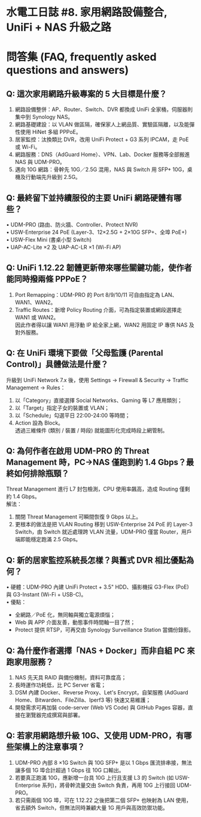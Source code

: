 # 水電工日誌 #8. 家用網路設備整合, UniFi + NAS 升級之路

# 問答集 (FAQ, frequently asked questions and answers)

## Q: 這次家用網路升級專案的 5 大目標是什麼？
1. 網路設備整併：AP、Router、Switch、DVR 都換成 UniFi 全家桶，伺服器則集中到 Synology NAS。  
2. 網路基礎建設：以 VLAN 做區隔，確保家人上網品質、實驗區隔離，以及能彈性使用 HiNet 多組 PPPoE。  
3. 居家監控：汰換類比 DVR，改用 UniFi Protect + G3 系列 IPCAM，走 PoE 或 Wi-Fi。  
4. 網路服務：DNS（AdGuard Home）、VPN、Lab、Docker 服務等全部搬進 NAS 與 UDM-PRO。  
5. 邁向 10G 網路：骨幹先 10G／2.5G 混用，NAS 與 Switch 用 SFP+ 10G，桌機及行動端先升級到 2.5G。

## Q: 最終留下並持續服役的主要 UniFi 網路硬體有哪些？
• UDM-PRO (路由、防火牆、Controller、Protect NVR)  
• USW-Enterprise 24 PoE (Layer-3、12×2.5G + 2×10G SFP+、全埠 PoE+)  
• USW-Flex Mini (書桌小型 Switch)  
• UAP-AC-Lite ×2 及 UAP-AC-LR ×1 (Wi-Fi AP)

## Q: UniFi 1.12.22 韌體更新帶來哪些關鍵功能，使作者能同時撥兩條 PPPoE？
1. Port Remapping：UDM-PRO 的 Port 8/9/10/11 可自由指定為 LAN、WAN1、WAN2。  
2. Traffic Routes：新增 Policy Routing 介面，可為指定裝置或網段選擇走 WAN1 或 WAN2。  
因此作者得以讓 WAN1 用浮動 IP 給全家上網，WAN2 用固定 IP 專供 NAS 及對外服務。

## Q: 在 UniFi 環境下要做「父母監護 (Parental Control)」具體做法是什麼？
升級到 UniFi Network 7.x 後，使用 Settings → Firewall & Security → Traffic Management → Rules：  
1. 以「Category」直接選擇 Social Networks、Gaming 等 L7 應用類別；  
2. 以「Target」指定子女的裝置或 VLAN；  
3. 以「Schedule」勾選平日 22:00-24:00 等時間；  
4. Action 設為 Block。  
透過三維條件 (類別 / 裝置 / 時段) 就能圖形化完成時段上網管制。

## Q: 為何作者在啟用 UDM-PRO 的 Threat Management 時，PC→NAS 僅跑到約 1.4 Gbps？最終如何排除瓶頸？
Threat Management 進行 L7 封包檢測，CPU 使用率飆高，造成 Routing 僅剩約 1.4 Gbps。  
解法：  
1. 關閉 Threat Management 可瞬間恢復 9 Gbps 以上。  
2. 更根本的做法是把 VLAN Routing 移到 USW-Enterprise 24 PoE 的 Layer-3 Switch，由 Switch 就近處理跨 VLAN 流量，UDM-PRO 僅當 Router，用戶端即能穩定跑滿 2.5 Gbps。

## Q: 新的居家監控系統長怎樣？與舊式 DVR 相比優點為何？
• 硬體：UDM-PRO 內建 UniFi Protect + 3.5" HDD、攝影機採 G3-Flex (PoE) 與 G3-Instant (Wi-Fi + USB-C)。  
• 優點：  
  - 全網路／PoE 化，無同軸與獨立電源煩惱；  
  - Web 與 APP 介面友善，動態事件時間軸一目了然；  
  - Protect 提供 RTSP，可再交由 Synology Surveillance Station 當備份錄影。

## Q: 為什麼作者選擇「NAS + Docker」而非自組 PC 來跑家用服務？
1. NAS 先天具 RAID 與備份機制，資料可靠度高；  
2. 長時運作功耗低，比 PC Server 省電；  
3. DSM 內建 Docker、Reverse Proxy、Let's Encrypt，自架服務 (AdGuard Home、Bitwarden、FileZilla、Iperf3 等) 快速又易維護；  
4. 開發需求可再加裝 code-server (Web VS Code) 與 GitHub Pages 容器，直接在瀏覽器完成撰寫與部署。

## Q: 若家用網路想升級 10G、又使用 UDM-PRO，有哪些架構上的注意事項？
1. UDM-PRO 內部 8 ×1G Switch 與 10G SFP+ 是以 1 Gbps 匯流排串接，無法讓多個 1G 埠合計超過 1 Gbps 往 10G 口輸出。  
2. 若要真正跑滿 10G，應新增一台具 10G 上行且支援 L3 的 Switch (如 USW-Enterprise 系列)，將骨幹流量交由 Switch 負責，再用 10G 上行接回 UDM-PRO。  
3. 若只需兩個 10G 埠，可在 1.12.22 之後把第二個 SFP+ 也映射為 LAN 使用，省去額外 Switch，但無法同時兼顧大量 1G 用戶與高效防禦功能。


